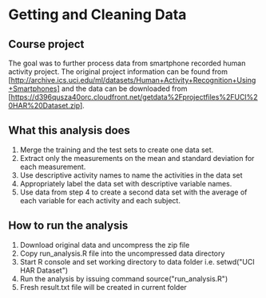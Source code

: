 # Getting and Cleaning Data

## Course project

The goal was to further process data from smartphone recorded human activity project. The original project information can be found from
[http://archive.ics.uci.edu/ml/datasets/Human+Activity+Recognition+Using+Smartphones] and the data can be downloaded from
[https://d396qusza40orc.cloudfront.net/getdata%2Fprojectfiles%2FUCI%20HAR%20Dataset.zip].

## What this analysis does

1. Merge the training and the test sets to create one data set.
2. Extract only the measurements on the mean and standard deviation for each measurement. 
3. Use descriptive activity names to name the activities in the data set
4. Appropriately label the data set with descriptive variable names. 
5. Use data from step 4 to create a second data set with the average of each variable for each activity and each subject.

## How to run the analysis

1. Download original data and uncompress the zip file
2. Copy run_analysis.R file into the uncompressed data directory
3. Start R console and set working directory to data folder i.e. setwd("UCI HAR Dataset")
4. Run the analysis by issuing command source("run_analysis.R")
5. Fresh result.txt file will be created in current folder

